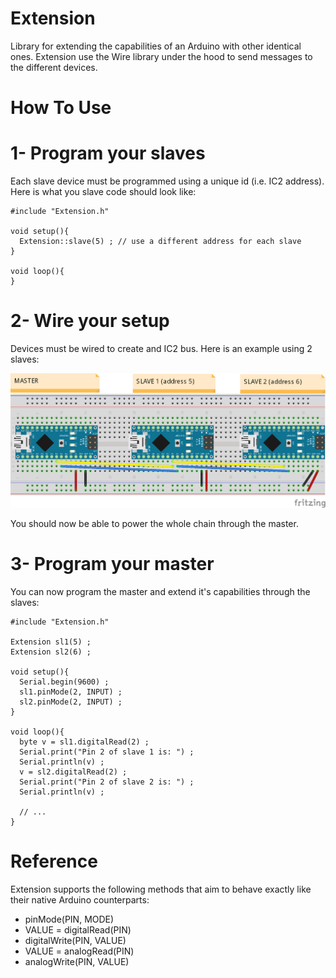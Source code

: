 # Extension
Library for extending the capabilities of an Arduino with other identical ones. 
Extension use the Wire library under the hood to send messages to the different devices.

# How To Use #

# 1- Program your slaves #
Each slave device must be programmed using a unique id (i.e. IC2 address). Here is what you slave code should look like:

````
#include "Extension.h"

void setup(){
  Extension::slave(5) ; // use a different address for each slave
}

void loop(){  
}
````

# 2- Wire your setup
Devices must be wired to create and IC2 bus. Here is an example using 2 slaves:

![](./examples/Extension.png)

You should now be able to power the whole chain through the master.

# 3- Program your master
You can now program the master and extend it's capabilities through the slaves:
````
#include "Extension.h"

Extension sl1(5) ;
Extension sl2(6) ;

void setup(){
  Serial.begin(9600) ;
  sl1.pinMode(2, INPUT) ;
  sl2.pinMode(2, INPUT) ;
}

void loop(){
  byte v = sl1.digitalRead(2) ;
  Serial.print("Pin 2 of slave 1 is: ") ;
  Serial.println(v) ;
  v = sl2.digitalRead(2) ;
  Serial.print("Pin 2 of slave 2 is: ") ;
  Serial.println(v) ;
  
  // ...
}
````

# Reference #
Extension supports the following methods that aim to behave exactly like their native Arduino counterparts:
- pinMode(PIN, MODE)
- VALUE = digitalRead(PIN)
- digitalWrite(PIN, VALUE)
- VALUE = analogRead(PIN)
- analogWrite(PIN, VALUE)

